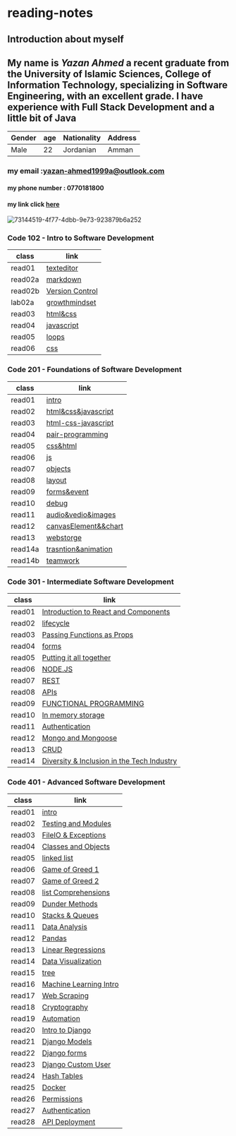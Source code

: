 # reading-notes

## Introduction about myself

## My name is _**Yazan Ahmed**_  a recent graduate from the University of Islamic Sciences, College of Information Technology, specializing in **Software Engineering**, with an **excellent grade**. I have experience with Full Stack Development and a little bit of Java

Gender | age | Nationality | Address
------------ | ------------- | ------------- | -------------
Male | 22| Jordanian | Amman

### my email :yazan-ahmed1999a@outlook.com

#### my phone number : 0770181800

#### my link click  [here](https://github.com/YazanAhmad18)

![73144519-4f77-4dbb-9e73-923879b6a252](https://user-images.githubusercontent.com/81154212/112147510-76182e80-8be5-11eb-8d2e-458d67eae2ce.jpg)

### Code 102 - Intro to Software Development

class        |           link  
------------ | -------------
read01       |   [texteditor](read01.md)
read02a      |   [markdown](read02a.md)
read02b      |   [Version Control](read02b.md)
lab02a |   [growthmindset](GrowthMindset.md)
read03 | [html&css](read03.md)
read04 | [javascript](read04.md)
read05 |  [loops](read05.md)
read06 |  [css](read06.md)

### Code 201 - Foundations of Software Development

class        |           link  
------------ | -------------
read01       |  [intro](class01.md)
read02        |[html&css&javascript](class02.md)
read03       |  [html-css-javascript](class03.md)
read04       |   [pair-programming](class04.md)
read05 |         [css&html](class05.md)
read06 |          [js](class06.md)
read07 |          [objects](class07.md)
read08 |          [layout](class08.md)
read09|            [forms&event](class09.md)
read10|              [debug](class10.md)
read11|              [audio&vedio&images](class11.md)
read12|              [canvasElement&&chart](class12.md)
read13|              [webstorge](class13.md)
read14a|              [trasntion&animation](class14a.md)
read14b|                [teamwork](class14b.md)

### Code 301 - Intermediate Software Development

class        |           link  
------------ | -------------
read01      | [Introduction to React and Components](301/read01.md)
read02        |[lifecycle](301/read02.md)
read03       |  [Passing Functions as Props](301/read03.md)
read04       |  [forms](301/read04.md)
read05 |        [Putting it all together](301/read05.md)
read06 |           [NODE.JS](301/read06.md)
read07 |          [REST](301/read07.md)
read08 |         [APIs](301/read08.md)
read09|          [FUNCTIONAL PROGRAMMING](301/read09.md)
read10|          [In memory storage](301/read10.md)
read11|           [Authentication](301/read11.md)
read12|              [Mongo and Mongoose](301/read12.md)
read13|             [CRUD](301/read13.md)
read14|             [Diversity & Inclusion in the Tech Industry](301/read14.md)

### Code 401 - Advanced Software Development

class        |           link  
------------ | -------------
read01      | [intro](401/class01.md)
read02        |[Testing and Modules](401/class02.md)
read03       |  [FileIO & Exceptions](401/class03.md)
read04       |  [Classes and Objects](401/class04.md)
read05 |        [linked list](401/class05.md)
read06 |           [Game of Greed 1](401/class06.md)
read07 |           [Game of Greed 2](401/class07.md)
read08 |         [list Comprehensions](401/class08.md)
read09|          [Dunder Methods](401/class09.md)
read10|          [Stacks & Queues](401/class10.md)
read11|           [Data Analysis](401/class11.md)
read12|              [Pandas](401/class12.md)
read13|             [Linear Regressions](401/class13.md)
read14|             [Data Visualization](401/class14.md)
read15|             [tree](401/class15.md)
read16|             [Machine Learning Intro](401/class16.md)
read17|             [Web Scraping](401/class17.md)
read18|             [Cryptography](401/class18.md)
read19|             [Automation](401/class19.md)
read20|             [Intro to Django](401/class20.md)
read21|             [Django Models](401/class21.md)
read22|             [Django forms](401/class22.md)
read23|             [Django Custom User](401/class23.md)
read24|             [Hash Tables](401/class24.md)
read25|             [Docker](401/class25.md)
read26|             [Permissions](401/class26.md)
read27|             [Authentication](401/class27.md)
read28|             [API Deployment](401/class28.md)